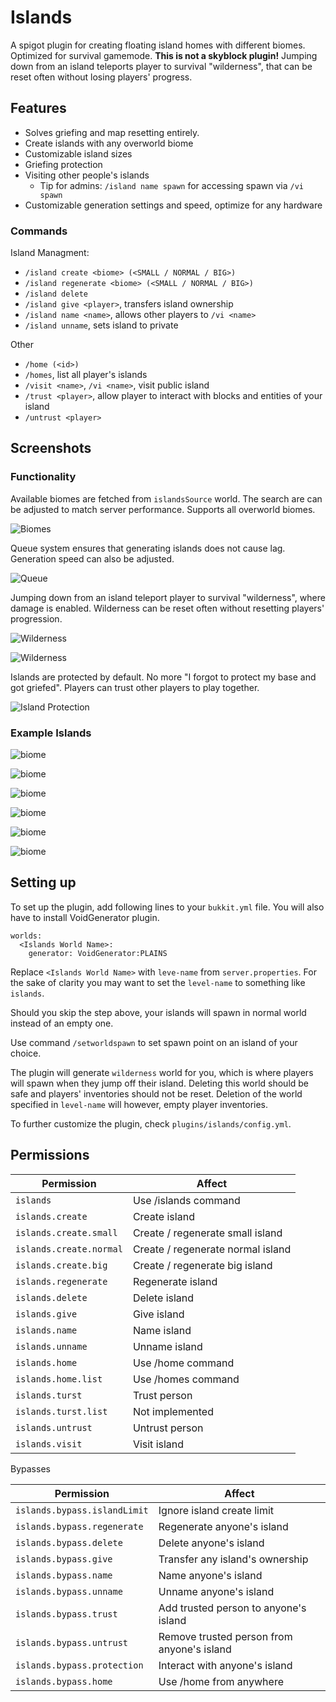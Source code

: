# Islands
A spigot plugin for creating floating island homes with different biomes.
Optimized for survival gamemode. **This is not a skyblock plugin!**
Jumping down from an island teleports player to survival "wilderness", 
that can be reset often without losing players' progress.

## Features
- Solves griefing and map resetting entirely.
- Create islands with any overworld biome
- Customizable island sizes
- Griefing protection
- Visiting other people's islands
  * Tip for admins: `/island name spawn` for accessing spawn via `/vi spawn`
- Customizable generation settings and speed, optimize for any hardware

### Commands

Island Managment:
- `/island create <biome> (<SMALL / NORMAL / BIG>)`
- `/island regenerate <biome> (<SMALL / NORMAL / BIG>)`
- `/island delete`
- `/island give <player>`, transfers island ownership
- `/island name <name>`, allows other players to `/vi <name>`
- `/island unname`, sets island to private

Other
- `/home (<id>)`
- `/homes`, list all player's islands
- `/visit <name>`, `/vi <name>`, visit public island
- `/trust <player>`, allow player to interact with blocks and entities of your island
- `/untrust <player>`

## Screenshots
### Functionality
Available biomes are fetched from `islandsSource` world. 
The search are can be adjusted to match server performance.
Supports all overworld biomes.

![Biomes](screenshots/functionality/biomes.png?raw=true)

Queue system ensures that generating islands does not cause lag.
Generation speed can also be adjusted.

![Queue](screenshots/functionality/queue2.png?raw=true)

Jumping down from an island teleport player to survival "wilderness",
where damage is enabled. Wilderness can be reset often without resetting players' progression.

![Wilderness](screenshots/functionality/wilderness.png?raw=true)

![Wilderness](screenshots/functionality/wilderness2.png?raw=true)

Islands are protected by default. No more "I forgot to protect my base and got griefed".
Players can trust other players to play together.

![Island Protection](screenshots/functionality/protection.png?raw=true)

### Example Islands

![biome](screenshots/islandTypes/badlands.png?raw=true)

![biome](screenshots/islandTypes/desert_small.png?raw=true)

![biome](screenshots/islandTypes/jungle.png?raw=true)

![biome](screenshots/islandTypes/taiga.png?raw=true)

![biome](screenshots/islandTypes/dark_woods_hills.png?raw=true)

![biome](screenshots/islandTypes/desert_night.png?raw=true)

## Setting up

To set up the plugin, add following lines to your `bukkit.yml` file.
You will also have to install VoidGenerator plugin.

```
worlds:
  <Islands World Name>:
    generator: VoidGenerator:PLAINS
```

Replace `<Islands World Name>` with `leve-name` from `server.properties`.
For the sake of clarity you may want to set the `level-name` to something like `islands`.

Should you skip the step above, your islands will spawn in normal world instead of an empty one.

Use command `/setworldspawn` to set spawn point on an island of your choice.

The plugin will generate `wilderness` world for you, which is where players will spawn when they jump off their island.
Deleting this world should be safe and players' inventories should not be reset. 
Deletion of the world specified in `level-name` will however, empty player inventories.

To further customize the plugin, check `plugins/islands/config.yml`.

## Permissions

| Permission              | Affect                            |
|-------------------------|-----------------------------------|
| `islands`               | Use /islands command              |
| `islands.create`        | Create island                     |
| `islands.create.small`  | Create / regenerate small island  |
| `islands.create.normal` | Create / regenerate normal island |
| `islands.create.big`    | Create / regenerate big island    |
| `islands.regenerate`    | Regenerate island                 |
| `islands.delete`        | Delete island                     |
| `islands.give`          | Give island                       |
| `islands.name`          | Name island                       |
| `islands.unname`        | Unname island                     |
| `islands.home`          | Use /home command                 |
| `islands.home.list`     | Use /homes command                |
| `islands.turst`         | Trust person                      |
| `islands.turst.list`    | Not implemented                   |
| `islands.untrust`       | Untrust person                    |
| `islands.visit`         | Visit island                      |

Bypasses

| Permission                   | Affect                                     |
|------------------------------|--------------------------------------------|
| `islands.bypass.islandLimit` | Ignore island create limit                 |
| `islands.bypass.regenerate`  | Regenerate anyone's island                 |
| `islands.bypass.delete`      | Delete anyone's island                     |
| `islands.bypass.give`        | Transfer any island's ownership            |
| `islands.bypass.name`        | Name anyone's island                       |
| `islands.bypass.unname`      | Unname anyone's island                     |
| `islands.bypass.trust`       | Add trusted person to anyone's island      |
| `islands.bypass.untrust`     | Remove trusted person from anyone's island |
| `islands.bypass.protection`  | Interact with anyone's island              |
| `islands.bypass.home`        | Use /home from anywhere                    |
